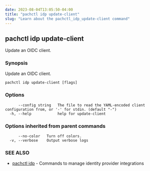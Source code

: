 ```yaml
---
date: 2023-08-04T13:05:50-04:00
title: "pachctl idp update-client"
slug: "Learn about the pachctl_idp_update-client command"
---
```


## pachctl idp update-client

Update an OIDC client.

### Synopsis

Update an OIDC client.

```
pachctl idp update-client [flags]
```

### Options

```
      --config string   The file to read the YAML-encoded client configuration from, or '-' for stdin. (default "-")
  -h, --help            help for update-client
```

### Options inherited from parent commands

```
      --no-color   Turn off colors.
  -v, --verbose    Output verbose logs
```

### SEE ALSO

* [pachctl idp](/commands/pachctl_idp/)	 - Commands to manage identity provider integrations

